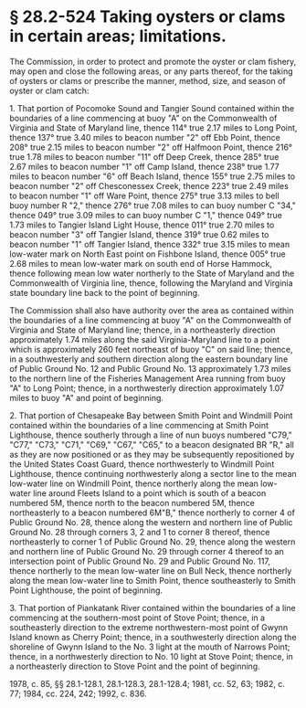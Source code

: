 # § 28.2-524 Taking oysters or clams in certain areas; limitations.

<p>The Commission, in order to protect and promote the oyster or clam fishery, may open and close the following areas, or any parts thereof, for the taking of oysters or clams or prescribe the manner, method, size, and season of oyster or clam catch:</p><p>1. That portion of Pocomoke Sound and Tangier Sound contained within the boundaries of a line commencing at buoy "A" on the Commonwealth of Virginia and State of Maryland line, thence 114° true 2.17 miles to Long Point, thence 137° true 3.40 miles to beacon number "2" off Ebb Point, thence 208° true 2.15 miles to beacon number "2" off Halfmoon Point, thence 216° true 1.78 miles to beacon number "11" off Deep Creek, thence 285° true 2.67 miles to beacon number "1" off Camp Island, thence 238° true 1.77 miles to beacon number "6" off Beach Island, thence 155° true 2.75 miles to beacon number "2" off Chesconessex Creek, thence 223° true 2.49 miles to beacon number "1" off Ware Point, thence 275° true 3.13 miles to bell buoy number R "2," thence 276° true 7.08 miles to can buoy number C "34," thence 049° true 3.09 miles to can buoy number C "1," thence 049° true 1.73 miles to Tangier Island Light House, thence 011° true 2.70 miles to beacon number "3" off Tangier Island, thence 319° true 0.62 miles to beacon number "1" off Tangier Island, thence 332° true 3.15 miles to mean low-water mark on North East point on Fishbone Island, thence 005° true 2.68 miles to mean low-water mark on south end of Horse Hammock, thence following mean low water northerly to the State of Maryland and the Commonwealth of Virginia line, thence, following the Maryland and Virginia state boundary line back to the point of beginning.</p><p>The Commission shall also have authority over the area as contained within the boundaries of a line commencing at buoy "A" on the Commonwealth of Virginia and State of Maryland line; thence, in a northeasterly direction approximately 1.74 miles along the said Virginia-Maryland line to a point which is approximately 260 feet northeast of buoy "C" on said line; thence, in a southwesterly and southern direction along the eastern boundary line of Public Ground No. 12 and Public Ground No. 13 approximately 1.73 miles to the northern line of the Fisheries Management Area running from buoy "A" to Long Point; thence, in a northwesterly direction approximately 1.07 miles to buoy "A" and point of beginning.</p><p>2. That portion of Chesapeake Bay between Smith Point and Windmill Point contained within the boundaries of a line commencing at Smith Point Lighthouse, thence southerly through a line of nun buoys numbered "C79," "C77," "C73," "C71," "C69," "C67," "C65," to a beacon designated BR "R," all as they are now positioned or as they may be subsequently repositioned by the United States Coast Guard, thence northwesterly to Windmill Point Lighthouse, thence continuing northwesterly along a sector line to the mean low-water line on Windmill Point, thence northerly along the mean low-water line around Fleets Island to a point which is south of a beacon numbered 5M, thence north to the beacon numbered 5M, thence northeasterly to a beacon numbered 6M"B," thence northerly to corner 4 of Public Ground No. 28, thence along the western and northern line of Public Ground No. 28 through corners 3, 2 and 1 to corner 8 thereof, thence northeasterly to corner 1 of Public Ground No. 29, thence along the western and northern line of Public Ground No. 29 through corner 4 thereof to an intersection point of Public Ground No. 29 and Public Ground No. 117, thence northerly to the mean low-water line on Bull Neck, thence northerly along the mean low-water line to Smith Point, thence southeasterly to Smith Point Lighthouse, the point of beginning.</p><p>3. That portion of Piankatank River contained within the boundaries of a line commencing at the southern-most point of Stove Point; thence, in a southeasterly direction to the extreme northwestern-most point of Gwynn Island known as Cherry Point; thence, in a southwesterly direction along the shoreline of Gwynn Island to the No. 3 light at the mouth of Narrows Point; thence, in a northwesterly direction to No. 10 light at Stove Point; thence, in a northeasterly direction to Stove Point and the point of beginning.</p><p>1978, c. 85, §§ 28.1-128.1, 28.1-128.3, 28.1-128.4; 1981, cc. 52, 63; 1982, c. 77; 1984, cc. 224, 242; 1992, c. 836.</p>